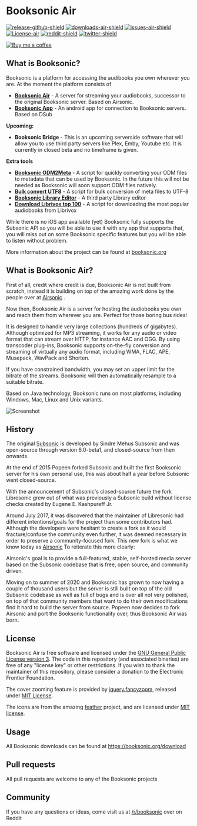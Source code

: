 
Booksonic Air
========
[![release-github-shield]][booksonic-air-link]
[![downloads-air-shield]][booksonic-air-link]
[![issues-air-shield]](issues)
[![License-air][license-shield]](LICENSE.md)
[![reddit-shield]][reddit-link]
[![twitter-shield]][twitter-link]

[![Buy me a coffee][buymeacoffee-shield]][buymeacoffee-link]


What is Booksonic?
-----------------

Booksonic is a platform for accessing the audibooks you own wherever you are.
At the moment the platform consists of

 - **[Booksonic Air](https://github.com/popeen/Booksonic-Air)** - A server for streaming your audiobooks, successor to the original Booksonic server. Based on Airsonic.
 - **[Booksonic App](https://github.com/popeen/Booksonic-App)** - An android app for connection to Booksonic servers. Based on DSub
 
**Upcoming:**
 - **Booksonic Bridge** - This is an upcoming serverside software that will allow you to use third party servers like Plex, Emby, Youtube etc. It is currently in closed beta and no timeframe is given.

**Extra tools**
 - **[Booksonic ODM2Meta](https://github.com/popeen/Booksonic-Export-Booksonic-Metadata-from-ODM-Files)** - A script for quickly converting your ODM files to metadata that can be used by Booksonic. In the future this will not be needed as Booksonic will soon support ODM files natively.
 - **[Bulk convert UTF8](https://github.com/popeen/Booksonic-Bulk-convert-to-UTF8)** - A script for bulk conversion of meta files to UTF-8
 - **[Booksonic Library Editor](https://github.com/galacticat/booksonic-library-editor)** - A third party Library editor
 - **[Download Librivox top 100](https://github.com/popeen/Download-Librivox-Top-100)** - A script for downloading the most popular audiobooks from Librivox

While there is no iOS app available (yet) Booksonic fully supports the Subsonic API so you will be able to use it with any app that supports that, you will miss out on some Booksonic specific features but  you will be able to listen without problem.

More information about the project can be found at [booksonic.org](https://booksonic.org)

What is Booksonic Air?
-----------------
First of all, credit where credit is due, Booksonic Air is not built from scratch, instead it is building on top of the amazing work done by the people over at [Airsonic](http://www.airsonic.org/) .

Now then, Booksonic Air is a server for hosting the audiobooks you own and reach them from wherever you are. Perfect for those boring bus rides!

It is designed to handle very large collections (hundreds of gigabytes). Although optimized for MP3 streaming, it works for any audio or video format that can stream over HTTP, for instance AAC and OGG. By using transcoder plug-ins, Booksonic supports on-the-fly conversion and streaming of virtually any audio format, including WMA, FLAC, APE, Musepack, WavPack and Shorten.

If you have constrained bandwidth, you may set an upper limit for the bitrate of the streams. Booksonic will then automatically resample to a suitable bitrate.


Based on Java technology, Booksonic runs on most platforms, including Windows, Mac, Linux and Unix variants.

![Screenshot](contrib/assets/screenshot.png)

History
-----

The original [Subsonic](http://www.subsonic.org/) is developed by Sindre Mehus Subsonic and was open-source through version 6.0-beta1, and closed-source from then onwards.

At the end of 2015 Popeen forked Subsonic and built the first Booksonic server for his own personal use, this was about half a year before Subsonic went closed-source.

With the announcement of Subsonic's closed-source future the fork Libresonic grew out of what was previously a Subsonic build without license checks created by Eugene E. Kashpureff Jr.

Around July 2017, it was discovered that the maintainer of Libresonic had different intentions/goals
for the project than some contributors had.  Although the developers were
hesitant to create a fork as it would fracture/confuse the community even
further, it was deemed necessary in order to preserve a community-focused fork.
This new fork is what we know today as [Airsonic](http://www.airsonic.org/)
To reiterate this more clearly:

Airsonic's goal is to provide a full-featured, stable, self-hosted media server
based on the Subsonic codebase that is free, open source, and community driven.

Moving on to summer of 2020 and Booksonic has grown to now having a couple of thousand users but the server is still built on top of the old Subsonic codebase as well as full of bugs and is over all not very polished, on top of that community members that want to do their own modifications find it hard to build the server from source. Popeen now decides to fork Airsonic and port the Booksonic functionality over, thus Booksonic Air was born.


License
-------

Booksonic Air is free software and licensed under the [GNU General Public License version 3](http://www.gnu.org/copyleft/gpl.html). The code in this repository (and associated binaries) are free of any "license key" or other restrictions. If you wish to thank the maintainer of this repository, please consider a donation to the Electronic Frontier Foundation.

The cover zooming feature is provided by [jquery.fancyzoom](https://github.com/keegnotrub/jquery.fancyzoom),
released under [MIT License](http://www.opensource.org/licenses/mit-license.php).

The icons are from the amazing [feather](https://feathericons.com/) project,
and are licensed under [MIT license](https://github.com/feathericons/feather/blob/master/LICENSE).

Usage
-----

All Booksonic downloads can be found at
https://booksonic.org/download

Pull requests
---------
All pull requests are welcome to any of the Booksonic projects

Community
---------
If you have any questions or ideas, come visit us at [/r/booksonic](https://reddit.com/r/booksonic) over on Reddit

[booksonic-air-link]: https://github.com/popeen/Booksonic-Air
[booksonic-app-link]: https://github.com/popeen/Booksonic-App

[release-github-shield]: https://img.shields.io/badge/released-github-green.svg
[googleplay-shield]: https://img.shields.io/badge/released-google%20play-green.svg
[googleplay-link]: https://play.google.com/store/apps/details?id=github.popeen.dsub

[googleplaydownloads-shield]: https://img.shields.io/badge/google%20play%20downloads-10.000%2B-blue.svg
[downloads-air-shield]: https://img.shields.io/github/downloads/popeen/booksonic-air/total

[issues-shield]: https://img.shields.io/github/issues-raw/popeen/Booksonic-App.svg
[issues-air-shield]: https://img.shields.io/github/issues-raw/popeen/Booksonic-Air.svg

[license-shield]: https://img.shields.io/github/license/popeen/Booksonic-App.svg
[license-air-shield]: https://img.shields.io/github/license/popeen/Booksonic-Air.svg

[reddit-shield]: https://img.shields.io/reddit/subreddit-subscribers/booksonic?style=social
[reddit-link]: https://reddit.com/r/booksonic

[twitter-shield]: https://img.shields.io/twitter/follow/popeencom?style=social
[twitter-link]: https://twitter.com/popeencom

[buymeacoffee-shield]: https://www.buymeacoffee.com/assets/img/guidelines/download-assets-sm-2.svg
[buymeacoffee-link]: https://www.buymeacoffee.com/popeen

